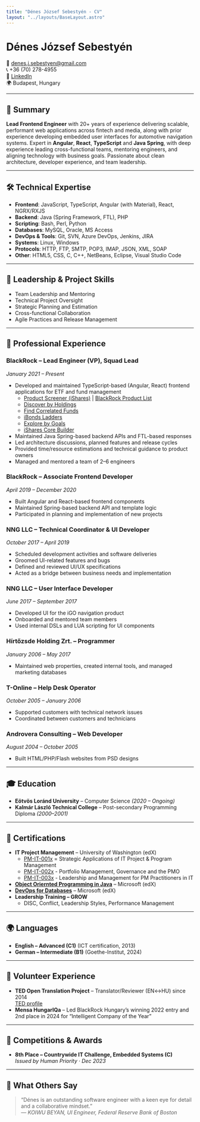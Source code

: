 ```yaml
---
title: "Dénes József Sebestyén - CV"
layout: "../layouts/BaseLayout.astro"
---
```


# Dénes József Sebestyén

📧 denes.j.sebestyen@gmail.com  
📞 +36 (70) 278-4955  
🔗 [LinkedIn](https://www.linkedin.com/in/denessebestyen)  
🌍 Budapest, Hungary

---

## 🧠 Summary

**Lead Frontend Engineer** with 20+ years of experience delivering scalable, performant web applications across fintech and media, along with prior experience developing embedded user interfaces for automotive navigation systems. Expert in **Angular**, **React**, **TypeScript** and **Java Spring**, with deep experience leading cross-functional teams, mentoring engineers, and aligning technology with business goals. Passionate about clean architecture, developer experience, and team leadership.

---

<div class="no-break">

## 🛠️ Technical Expertise

- **Frontend**: JavaScript, TypeScript, Angular (with Material), React, NGRX/RXJS
- **Backend**: Java (Spring Framework, FTL), PHP
- **Scripting**: Bash, Perl, Python
- **Databases**: MySQL, Oracle, MS Access
- **DevOps & Tools**: Git, SVN, Azure DevOps, Jenkins, JIRA
- **Systems**: Linux, Windows
- **Protocols**: HTTP, FTP, SMTP, POP3, IMAP, JSON, XML, SOAP
- **Other**: HTML5, CSS, C, C++, NetBeans, Eclipse, Visual Studio Code

</div>

---

<div class="no-break">

## 🧭 Leadership & Project Skills

- Team Leadership and Mentoring
- Technical Project Oversight
- Strategic Planning and Estimation
- Cross-functional Collaboration
- Agile Practices and Release Management

</div>

---

<div class="no-break">

## 💼 Professional Experience

### **BlackRock – Lead Engineer (VP), Squad Lead**  
*January 2021 – Present*

- Developed and maintained TypeScript-based (Angular, React) frontend applications for ETF and fund management
  - [Product Screener (iShares)](https://www.ishares.com/us/products/etf-investments) | [BlackRock Product List](https://www.blackrock.com/uk/products/product-list)
  - [Discover by Holdings](https://www.ishares.com/us/products/investment-ideas)
  - [Find Correlated Funds](https://www.blackrock.com/authplatform/user/signin)
  - [iBonds Ladders](https://www.ishares.com/us/resources/tools/ibonds)
  - [Explore by Goals](https://www.ishares.com/us/products/investment-goals#/categories)
  - [iShares Core Builder](https://www.ishares.com/us/resources/tools/core-builder#/)
- Maintained Java Spring-based backend APIs and FTL-based responses
- Led architecture discussions, planned features and release cycles
- Provided time/resource estimations and technical guidance to product owners
- Managed and mentored a team of 2–6 engineers

</div>

<div class="no-break">

### **BlackRock – Associate Frontend Developer**  
*April 2019 – December 2020*

- Built Angular and React-based frontend components
- Maintained Spring-based backend API and template logic
- Participated in planning and implementation of new projects

</div>

<div class="no-break">

### **NNG LLC – Technical Coordinator & UI Developer**  
*October 2017 – April 2019*

- Scheduled development activities and software deliveries
- Groomed UI-related features and bugs
- Defined and reviewed UI/UX specifications
- Acted as a bridge between business needs and implementation

</div>

<div class="no-break">

### **NNG LLC – User Interface Developer**  
*June 2017 – September 2017*

- Developed UI for the iGO navigation product
- Onboarded and mentored team members
- Used internal DSLs and LUA scripting for UI components

</div>

<div class="no-break">

### **Hírtőzsde Holding Zrt. – Programmer**  
*January 2006 – May 2017*

- Maintained web properties, created internal tools, and managed marketing databases

</div>

<div class="no-break">

### **T-Online – Help Desk Operator**  
*October 2005 – January 2006*

- Supported customers with technical network issues
- Coordinated between customers and technicians

</div>

<div class="no-break">

### **Androvera Consulting – Web Developer**  
*August 2004 – October 2005*

- Built HTML/PHP/Flash websites from PSD designs

</div>

---

<div class="no-break">

## 🎓 Education

- **Eötvös Loránd University** – Computer Science *(2020 – Ongoing)*
- **Kalmár László Technical College** – Post-secondary Programming Diploma *(2000–2001)*

</div>

---

<div class="no-break">

## 📜 Certifications

- **IT Project Management** – University of Washington (edX)
  - [PM-IT-001x](https://courses.edx.org/certificates/ea175d3024604ae98ae928b81b52de6a) = Strategic Applications of IT Project & Program Management
  - [PM-IT-002x](https://courses.edx.org/certificates/d4f255dcaf0b40798ec6e5ae048eba8c) - Portfolio Management, Governance and the PMO
  - [PM-IT-003x](https://courses.edx.org/certificates/f0d8006a99104f0ebb04de28042ee095) - Leadership and Management for PM Practitioners in IT
- **[Object Oriernted Programming in Java](https://courses.edx.org/certificates/04c27cff1aa04a04815aa1c82beeeb5b)** – Microsoft (edX)
- **[DevOps for Databases](https://courses.edx.org/certificates/4139fa1d02f84d6f8ddfb2b98874d6b3)** – Microsoft (edX)
- **Leadership Training – GROW**  
  - DISC, Conflict, Leadership Styles, Performance Management

</div>

---

<div class="no-break">

## 🌍 Languages

- **English – Advanced (C1)** (ICT certification, 2013)
- **German – Intermediate (B1)** (Goethe-Institut, 2024)

</div>

---

<div class="no-break">

## 🙌 Volunteer Experience

- **TED Open Translation Project** – Translator/Reviewer (EN↔HU) since 2014  
  [TED profile](https://www.ted.com/profiles/2812503)
- **Mensa HungarIQa** – Led BlackRock Hungary’s winning 2022 entry and 2nd place in 2024 for “Intelligent Company of the Year”

</div>

---

<div class="no-break">

## 🏅 Competitions & Awards

- **8th Place – Countrywide IT Challenge, Embedded Systems (C)**  
  *Issued by Human Priority · Dec 2023*

</div>

---

<div class="no-break">

## 💬 What Others Say

> “Dénes is an outstanding software engineer with a keen eye for detail and a collaborative mindset.”  
> — *KOIWU BEYAN, UI Engineer, Federal Reserve Bank of Boston*

</div>
